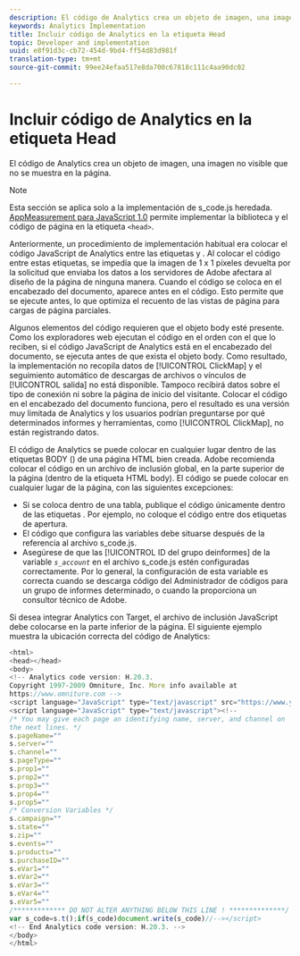 ```yaml
---
description: El código de Analytics crea un objeto de imagen, una imagen no visible que no se muestra en la página.
keywords: Analytics Implementation
title: Incluir código de Analytics en la etiqueta Head
topic: Developer and implementation
uuid: e8f91d3c-cb72-454d-9bd4-ff54d83d981f
translation-type: tm+mt
source-git-commit: 99ee24efaa517e8da700c67818c111c4aa90dc02

---
```



# Incluir código de Analytics en la etiqueta Head

El código de Analytics crea un objeto de imagen, una imagen no visible que no se muestra en la página.

>[!NOTE]
>
>Esta sección se aplica solo a la implementación de s_code.js heredada. [AppMeasurement para JavaScript 1.0](/help/implement/js-implementation/c-appmeasurement-js/appmeasure-mjs.md) permite implementar la biblioteca y el código de página en la etiqueta `<head>`.

Anteriormente, un procedimiento de implementación habitual era colocar el código JavaScript de Analytics entre las etiquetas <head><meta http-equiv="Content-Type" content="text/html; charset=UTF-8"> y </head> . Al colocar el código entre estas etiquetas, se impedía que la imagen de 1 x 1 píxeles devuelta por la solicitud que enviaba los datos a los servidores de Adobe afectara al diseño de la página de ninguna manera. Cuando el código se coloca en el encabezado del documento, aparece antes en el código. Esto permite que se ejecute antes, lo que optimiza el recuento de las vistas de página para cargas de página parciales.

Algunos elementos del código requieren que el objeto body esté presente. Como los exploradores web ejecutan el código en el orden con el que lo reciben, si el código JavaScript de Analytics está en el encabezado del documento, se ejecuta antes de que exista el objeto body. Como resultado, la implementación no recopila datos de [!UICONTROL ClickMap] y el seguimiento automático de descargas de archivos o vínculos de [!UICONTROL salida] no está disponible. Tampoco recibirá datos sobre el tipo de conexión ni sobre la página de inicio del visitante. Colocar el código en el encabezado del documento funciona, pero el resultado es una versión muy limitada de Analytics y los usuarios podrían preguntarse por qué determinados informes y herramientas, como [!UICONTROL ClickMap], no están registrando datos.

El código de Analytics se puede colocar en cualquier lugar dentro de las etiquetas BODY (<BODY></BODY>) de una página HTML bien creada. Adobe recomienda colocar el código en un archivo de inclusión global, en la parte superior de la página (dentro de la etiqueta HTML body). El código se puede colocar en cualquier lugar de la página, con las siguientes excepciones:

* Si se coloca dentro de una tabla, publique el código únicamente dentro de las etiquetas <td></td> . Por ejemplo, no coloque el código entre dos etiquetas <tr> de <td> apertura.
* El código que configura las variables debe situarse después de la referencia al archivo s_code.js.
* Asegúrese de que las [!UICONTROL ID del grupo deinformes] de la variable *`s_account`* en el archivo s_code.js estén configuradas correctamente. Por lo general, la configuración de esta variable es correcta cuando se descarga código del Administrador de códigos para un grupo de informes determinado, o cuando la proporciona un consultor técnico de Adobe.

Si desea integrar Analytics con Target, el archivo de inclusión JavaScript debe colocarse en la parte inferior de la página. El siguiente ejemplo muestra la ubicación correcta del código de Analytics:

```js
<html> 
<head></head> 
<body> 
<!-- Analytics code version: H.20.3.
Copyright 1997-2009 Omniture, Inc. More info available at 
https://www.omniture.com --> 
<script language="JavaScript" type="text/javascript" src="https://www.yourdomain.com/js/s_code.js"></script> 
<script language="JavaScript" type="text/javascript"><!-- 
/* You may give each page an identifying name, server, and channel on 
the next lines. */ 
s.pageName="" 
s.server="" 
s.channel="" 
s.pageType="" 
s.prop1="" 
s.prop2="" 
s.prop3="" 
s.prop4="" 
s.prop5="" 
/* Conversion Variables */ 
s.campaign="" 
s.state="" 
s.zip="" 
s.events="" 
s.products="" 
s.purchaseID="" 
s.eVar1="" 
s.eVar2="" 
s.eVar3="" 
s.eVar4="" 
s.eVar5="" 
/************* DO NOT ALTER ANYTHING BELOW THIS LINE ! **************/ 
var s_code=s.t();if(s_code)document.write(s_code)//--></script> 
<!-- End Analytics code version: H.20.3. --> 
</body> 
</html> 
```

